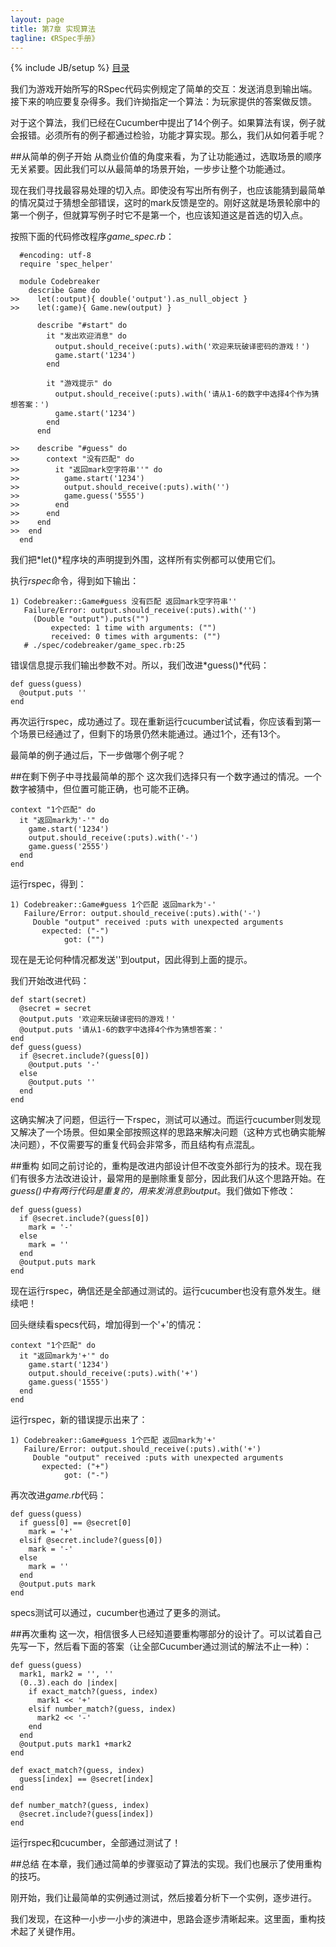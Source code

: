 ```yaml
---
layout: page
title: 第7章 实现算法
tagline: 《RSpec手册》
---
```

{% include JB/setup %}
[目录](/the-rspec-book)

我们为游戏开始所写的RSpec代码实例规定了简单的交互：发送消息到输出端。接下来的响应要复杂得多。我们许拗指定一个算法：为玩家提供的答案做反馈。

对于这个算法，我们已经在Cucumber中提出了14个例子。如果算法有误，例子就会报错。必须所有的例子都通过检验，功能才算实现。那么，我们从如何着手呢？

##从简单的例子开始
从商业价值的角度来看，为了让功能通过，选取场景的顺序无关紧要。因此我们可以从最简单的场景开始，一步步让整个功能通过。

现在我们寻找最容易处理的切入点。即使没有写出所有例子，也应该能猜到最简单的情况莫过于猜想全部错误，这时的mark反馈是空的。刚好这就是场景轮廓中的第一个例子，但就算写例子时它不是第一个，也应该知道这是首选的切入点。

按照下面的代码修改程序*game_spec.rb*：

      #encoding: utf-8
      require 'spec_helper'

      module Codebreaker
        describe Game do
    >>    let(:output){ double('output').as_null_object }
    >>    let(:game){ Game.new(output) }

          describe "#start" do
            it "发出欢迎消息" do
              output.should_receive(:puts).with('欢迎来玩破译密码的游戏！')
              game.start('1234')
            end

            it "游戏提示" do
              output.should_receive(:puts).with('请从1-6的数字中选择4个作为猜想答案：')
              game.start('1234')
            end
          end

    >>    describe "#guess" do
    >>      context "没有匹配" do
    >>        it "返回mark空字符串''" do
    >>          game.start('1234')
    >>          output.should_receive(:puts).with('')
    >>          game.guess('5555')
    >>        end
    >>      end
    >>    end
    >>  end
      end

我们把*let()*程序块的声明提到外围，这样所有实例都可以使用它们。

执行*rspec*命令，得到如下输出：

    1) Codebreaker::Game#guess 没有匹配 返回mark空字符串''
       Failure/Error: output.should_receive(:puts).with('')
         (Double "output").puts("")
             expected: 1 time with arguments: ("")
             received: 0 times with arguments: ("")
       # ./spec/codebreaker/game_spec.rb:25

错误信息提示我们输出参数不对。所以，我们改进*guess()*代码：

    def guess(guess)
      @output.puts ''
    end
再次运行rspec，成功通过了。现在重新运行cucumber试试看，你应该看到第一个场景已经通过了，但剩下的场景仍然未能通过。通过1个，还有13个。

最简单的例子通过后，下一步做哪个例子呢？

##在剩下例子中寻找最简单的那个
这次我们选择只有一个数字通过的情况。一个数字被猜中，但位置可能正确，也可能不正确。

    context "1个匹配" do
      it "返回mark为'-'" do
        game.start('1234')
        output.should_receive(:puts).with('-')
        game.guess('2555')
      end
    end

运行rspec，得到：
  
    1) Codebreaker::Game#guess 1个匹配 返回mark为'-'
       Failure/Error: output.should_receive(:puts).with('-')
         Double "output" received :puts with unexpected arguments
           expected: ("-")
                got: ("")

现在是无论何种情况都发送''到output，因此得到上面的提示。

我们开始改进代码：

    def start(secret)
      @secret = secret
      @output.puts '欢迎来玩破译密码的游戏！'
      @output.puts '请从1-6的数字中选择4个作为猜想答案：'
    end
    def guess(guess)
      if @secret.include?(guess[0])
        @output.puts '-'
      else
        @output.puts ''
      end
    end

这确实解决了问题，但运行一下rspec，测试可以通过。而运行cucumber则发现又解决了一个场景。但如果全部按照这样的思路来解决问题（这种方式也确实能解决问题），不仅需要写的重复代码会非常多，而且结构有点混乱。

##重构
如同之前讨论的，重构是改进内部设计但不改变外部行为的技术。现在我们有很多方法改进设计，最常用的是删除重复部分，因此我们从这个思路开始。在*guess()*中有两行代码是重复的，用来发消息到*output*。我们做如下修改：

    def guess(guess)
      if @secret.include?(guess[0])
        mark = '-'
      else
        mark = ''
      end
      @output.puts mark
    end
现在运行rspec，确信还是全部通过测试的。运行cucumber也没有意外发生。继续吧！

回头继续看specs代码，增加得到一个'+'的情况：

    context "1个匹配" do
      it "返回mark为'+'" do
        game.start('1234')
        output.should_receive(:puts).with('+')
        game.guess('1555')
      end
    end

运行rspec，新的错误提示出来了：

    1) Codebreaker::Game#guess 1个匹配 返回mark为'+'
       Failure/Error: output.should_receive(:puts).with('+')
         Double "output" received :puts with unexpected arguments
           expected: ("+")
                got: ("-")

再次改进*game.rb*代码：

    def guess(guess)
      if guess[0] == @secret[0]
        mark = '+'
      elsif @secret.include?(guess[0])
        mark = '-'
      else
        mark = ''
      end
      @output.puts mark
    end

specs测试可以通过，cucumber也通过了更多的测试。

##再次重构
这一次，相信很多人已经知道要重构哪部分的设计了。可以试着自己先写一下，然后看下面的答案（让全部Cucumber通过测试的解法不止一种）：

    def guess(guess)
      mark1, mark2 = '', ''
      (0..3).each do |index|
        if exact_match?(guess, index)
          mark1 << '+'
        elsif number_match?(guess, index)
          mark2 << '-'
        end
      end
      @output.puts mark1 +mark2
    end

    def exact_match?(guess, index)
      guess[index] == @secret[index]
    end

    def number_match?(guess, index)
      @secret.include?(guess[index])
    end

运行rspec和cucumber，全部通过测试了！

##总结
在本章，我们通过简单的步骤驱动了算法的实现。我们也展示了使用重构的技巧。

刚开始，我们让最简单的实例通过测试，然后接着分析下一个实例，逐步进行。

我们发现，在这种一小步一小步的演进中，思路会逐步清晰起来。这里面，重构技术起了关键作用。